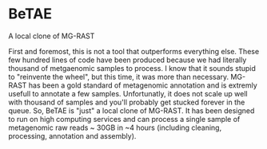 # BeTAE
A local clone of MG-RAST 

First and foremost, this is not a tool that outperforms everything else. 
These few hundred lines of code have been produced because we had literally thousand of metgaenomic samples to process.
I know that it sounds stupid to "reinvente the wheel", but this time, it was more than necessary. MG-RAST has been a gold standard of metagenomic annotation and is extremly usefull to annotate a few samples. Unfortunatly, it does not scale up well with thousand of samples and you'll probably get stucked forever in the queue.
So, BeTAE is "just" a local clone of MG-RAST. It has been designed to run on high computing services and can process a single sample of metagenomic raw reads ~ 30GB in ~4 hours (including cleaning, processing, annotation and assembly).
